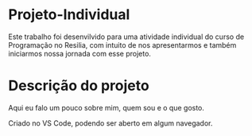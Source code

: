 # Projeto-Individual

Este trabalho foi desenvilvido para uma atividade individual do curso de Programação no Resilia, com intuito de nos apresentarmos e também iniciarmos nossa jornada com esse projeto.

# Descrição do projeto

Aqui eu falo um pouco sobre mim, quem sou e o que gosto.

Criado no VS Code, podendo ser aberto em algum navegador.
